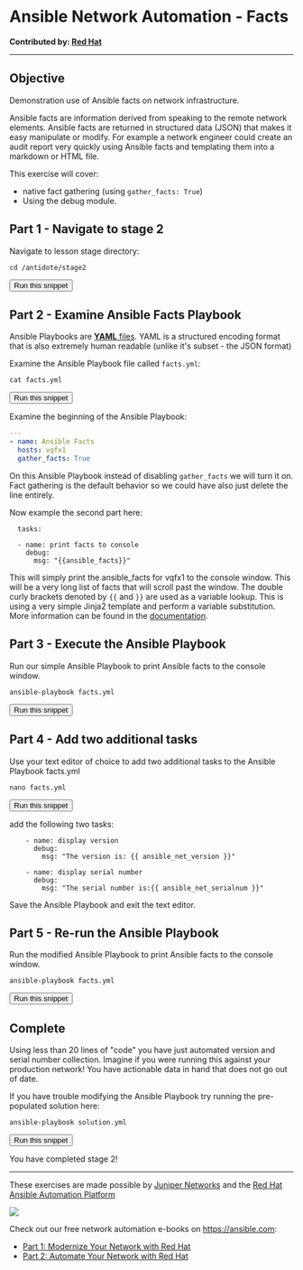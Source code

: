 # Ansible Network Automation - Facts

**Contributed by: [Red Hat](https://ansible.com)**

---

## Objective

Demonstration use of Ansible facts on network infrastructure.

Ansible facts are information derived from speaking to the remote network elements. Ansible facts are returned in structured data (JSON) that makes it easy manipulate or modify. For example a network engineer could create an audit report very quickly using Ansible facts and templating them into a markdown or HTML file.

This exercise will cover:

- native fact gathering (using `gather_facts: True`)
- Using the debug module.

## Part 1 - Navigate to stage 2

Navigate to lesson stage directory:

```
cd /antidote/stage2
```
<button type="button" class="btn btn-primary btn-sm" onclick="runSnippetInTab('ansible', this)">Run this snippet</button>

## Part 2 - Examine Ansible Facts Playbook

Ansible Playbooks are [**YAML** files](https://yaml.org/). YAML is a structured encoding format that is also extremely human readable (unlike it's subset - the JSON format)

Examine the Ansible Playbook file called `facts.yml`:  

```
cat facts.yml
```
<button type="button" class="btn btn-primary btn-sm" onclick="runSnippetInTab('ansible', this)">Run this snippet</button>

Examine the beginning of the Ansible Playbook:

```yaml
---
- name: Ansible Facts
  hosts: vqfx1
  gather_facts: True
```

On this Ansible Playbook instead of disabling `gather_facts` we will turn it on.  Fact gathering is the default behavior so we could have also just delete the line entirely.

Now example the second part here:

```
  tasks:

  - name: print facts to console
    debug:
      msg: "{{ansible_facts}}"
```

This will simply print the ansible_facts for vqfx1 to the console window.  This will be a very long list of facts that will scroll past the window.  The double curly brackets denoted by `{{` and `}}` are used as a variable lookup.  This is using a very simple Jinja2 template and perform a variable substitution.  More information can be found in the [documentation](https://docs.ansible.com/ansible/latest/user_guide/playbooks_variables.html#defining-variables-in-a-playbook).

## Part 3 - Execute the Ansible Playbook

Run our simple Ansible Playbook to print Ansible facts to the console window.

```
ansible-playbook facts.yml
```
<button type="button" class="btn btn-primary btn-sm" onclick="runSnippetInTab('ansible', this)">Run this snippet</button>

## Part 4 - Add two additional tasks

Use your text editor of choice to add two additional tasks to the Ansible Playbook facts.yml

```
nano facts.yml
```
<button type="button" class="btn btn-primary btn-sm" onclick="runSnippetInTab('ansible', this)">Run this snippet</button>

add the following two tasks:
```
    - name: display version
      debug:
        msg: "The version is: {{ ansible_net_version }}"

    - name: display serial number
      debug:
        msg: "The serial number is:{{ ansible_net_serialnum }}"
```

Save the Ansible Playbook and exit the text editor.

## Part 5 - Re-run the Ansible Playbook

Run the modified Ansible Playbook to print Ansible facts to the console window.

```
ansible-playbook facts.yml
```
<button type="button" class="btn btn-primary btn-sm" onclick="runSnippetInTab('ansible', this)">Run this snippet</button>


## Complete

Using less than 20 lines of "code" you have just automated version and serial number collection. Imagine if you were running this against your production network! You have actionable data in hand that does not go out of date.

If you have trouble modifying the Ansible Playbook try running the pre-populated solution here:
```
ansible-playbook solution.yml
```
<button type="button" class="btn btn-primary btn-sm" onclick="runSnippetInTab('ansible', this)">Run this snippet</button>


You have completed stage 2!

---

These exercises are made possible by [Juniper Networks](https://juniper.net) and the [Red Hat Ansible Automation Platform](https://www.ansible.com/products/automation-platform)

<img src="https://github.com/Mierdin/nrelabs-curriculum/blob/ansible-networking/lessons/tools/lesson-41-ansible-network/stage1/rh-ansible-platform.png?raw=true"></div>

Check out our free network automation e-books on https://ansible.com:
- [Part 1: Modernize Your Network with Red Hat](https://www.ansible.com/resources/ebooks/network-automation-for-everyone)
- [Part 2: Automate Your Network with Red Hat](https://www.ansible.com/resources/ebooks/automate-your-network)
